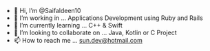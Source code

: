 - 👋 Hi, I’m @Saifaldeen10
- 👀 I’m working in ...  Applications Development using Ruby and Rails  
- 🌱 I’m currently learning ... C++ & Swift
- 💞️ I’m looking to collaborate on ... Java, Kotlin or C Project
- 📫 How to reach me ... sun.dev@hotmail.com

<!---
Saifaldeen9/Saifaldeen9 is a ✨ special ✨ repository because its `README.md` (this file) appears on your GitHub profile.
You can click the Preview link to take a look at your changes.
--->
